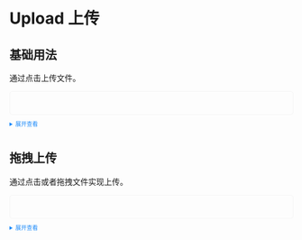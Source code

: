 <style>
  .example{
      border: 1px solid #f5f5f5;
      border-radius: 5px;
      padding:20px;
  }

  details > summary:first-of-type {
      font-size: 10px;
      padding: 8px 0;
      cursor: pointer;
      color: #1989fa;
  }
</style>
# Upload 上传
## 基础用法
通过点击上传文件。
<div class="example">
    <tass-upload></tass-upload>
</div>

<details>
<summary>展开查看</summary>

```vue
<template>
  <div style="width: 500px; border: 1px solid #ddd; padding: 20px">
    <tass-upload @changeUpload="changeUpload" @deleteUpload="deleteUpload"></tass-upload>
  </div>
</template>

<script>
  // 上传更新文件，第一个参数为当前上传文件，第二个参数为上传之后的文件列表
  const changeUpload = (file: any, fileList: any) => {
    console.log(file, fileList);
  };
  // 删除更新文件，第一个参数为当前删除文件，第二个参数为上传之后的文件列表
  const deleteUpload = (file: any, fileList: any) => {
    console.log(file, fileList);
  };
</script>
```
</details>

## 拖拽上传
通过点击或者拖拽文件实现上传。
<div class="example">
  <tass-upload :drop="true"></tass-upload>
</div>

<details>
<summary>展开查看</summary>

```vue
<template>
  <div style="width: 500px; border: 1px solid #ddd; padding: 20px;margin-top:20px;">
    <tass-upload :drop="true"  @dropUpload="dropUpload" @deleteUpload="deleteUpload"></tass-upload>
  </div>
</template>

<script>
  // 拖拽文件，第一个参数为当前上传文件的列表（因为拖拽可能上传多个），第二个参数为上传之后的文件列表
  const dropUpload = (files: any, fileList: any) => {
    console.log(files, fileList);
  };
</script>
```
</details>